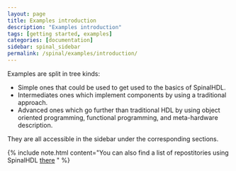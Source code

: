 ```yaml
---
layout: page
title: Examples introduction
description: "Examples introduction"
tags: [getting started, examples]
categories: [documentation]
sidebar: spinal_sidebar
permalink: /spinal/examples/introduction/
---
```


Examples are split in tree kinds:

- Simple ones that could be used to get used to the basics of SpinalHDL.
- Intermediates ones which implement components by using a traditional approach.
- Advanced ones which go further than traditional HDL by using object oriented programming, functional programming, and meta-hardware description.

They are all accessible in the sidebar under the corresponding sections.

{% include note.html content="You can also find a list of repostitories using SpinalHDL [there](/SpinalDoc/users#repositories)
" %}
